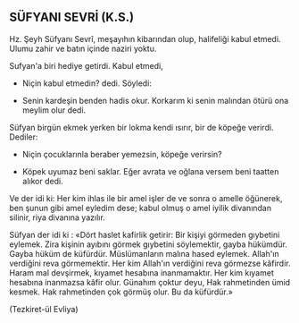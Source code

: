 ## SÜFYANI SEVRİ (K.S.)

Hz. Şeyh Süfyanı Sevrî, meşayıhın kibarın­dan olup, halifeliği kabul etmedi. Ulumu zahir ve batın içinde naziri yoktu.

Sufyan'a biri hediye getirdi. Kabul etmedi,

- Niçin kabul etmedin? dedi. Söyledi:

- Senin kardeşin benden hadis okur. Kor­karım ki senin malından ötürü ona meylim olur dedi.

Süfyan birgün ekmek yerken bir lokma ken­di ısırır, bir de köpeğe verirdi. Dediler:

- Niçin çocuklarınla beraber yemezsin, kö­peğe verirsin?

- Köpek uyumaz beni saklar. Eğer avrata ve oğlana versem beni taatten alıkor dedi.

Ve der idi ki: Her kim ihlas ile bir amel işler de ve sonra o amelle öğünerek, ben şunun gibi amel eyledim dese; kabul olmuş o amel iyi­lik divanından silinir, riya divanına yazılır.

Süfyan der idi ki : «Dört haslet kafirlik ge­tirir: Bir kişiyi görmeden gıybetini eylemek. Zira kişinin ayıbını görmek gıybetini söylemektir, gayba hükümdür. Gayba hüküm de küfürdür. Müslümanların malına hased eylemek. Allah'ın verdiğini reva görmemektir. Her kim Allah'ın ver­diğini reva görmezse kâfirdir. Haram mal dev­şirmek, kıyamet hesabına inanmamaktır. Her ­kim kıyamet hesabına inanmazsa kâfir olur. Gü­nahım çoktur deyu, Hak rahmetinden ümid kes­mek. Hak rahmetinden çok görmüş olur. Bu da küfürdür.»

(Tezkiret-ül Evliya)
